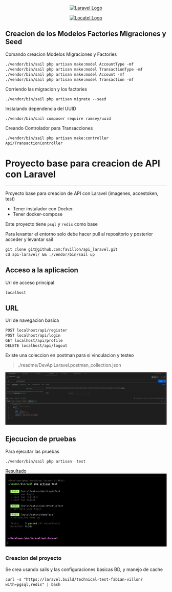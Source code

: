 <p align="center">
    <a href="https://favillon.site" target="_blank">
        <img src="https://raw.githubusercontent.com/laravel/art/master/logo-lockup/5%20SVG/2%20CMYK/1%20Full%20Color/laravel-logolockup-cmyk-red.svg" width="400" alt="Laravel Logo">
    </a>
</p>
<p align="center">
    <a href="https://www.locatelcolombia.com/" target="_blank">
        <img src="https://locatelcolombia.vtexassets.com/assets/vtex.file-manager-graphql/images/d24047f6-548e-44f2-9ef6-d0e6e48229f9___1bc6e809f887b47ea360ee4ade95fbcc.png"  alt="Locatel Logo">
    </a>
</p>

## Creacion de los Modelos Factories Migraciones y Seed

Comando creacion Modelos Migraciones y Factories

```shell
./vendor/bin/sail php artisan make:model AccountType -mf 
./vendor/bin/sail php artisan make:model TransactionType -mf 
./vendor/bin/sail php artisan make:model Account -mf 
./vendor/bin/sail php artisan make:model Transaction -mf 
```

Corriendo las migracion y los factories

```shell
./vendor/bin/sail php artisan migrate --seed
```

Instalando dependencia del UUID

```shell
./vendor/bin/sail composer require ramsey/uuid
```

Creando Controlador para Transacciones

```
./vendor/bin/sail php artisan make:controller Api/TransactionController
```




# Proyecto base para creacion de API con Laravel
***

Proyecto base para creacion de API con Laravel (imagenes, accestoken, test)
- Tener instalador con Docker.
- Tener docker-compose

Este proyecto tiene  `psql` y `redis` como base

Para levantar el entorno solo debe hacer pull al repositorio y posterior  acceder y levantar sail 

```shell
git clone git@github.com:favillon/api_laravel.git
cd api-laravel/ && ./vendor/bin/sail up
```

## Acceso a la aplicacion 

Url de acceso principal
```
localhost
```

## URL 
Url de navegacion basica

```
POST localhost/api/register
POST localhost/api/login
GET localhost/api/profile
DELETE localhost/api/logout
```

Existe una coleccion en postman para si vinculacion y testeo 
> ./readme/DevApiLaravel.postman_collection.json

![Test](./readme/img/postman.png)

## Ejecucion de pruebas

Para ejecutar las pruebas 
```shell
./vendor/bin/sail php artisan  test
```
Resultado
![Test](./readme/img/test.png)



### Creacion del proyecto

Se crea usando sails y las configuraciones basicas BD, y manejo de cache

```shell
curl -s "https://laravel.build/technical-test-fabian-villon?with=pgsql,redis" | bash
```
